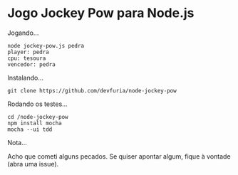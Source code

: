 Jogo Jockey Pow para Node.js
===

Jogando...

    node jockey-pow.js pedra
    player: pedra
    cpu: tesoura
    vencedor: pedra

Instalando...

    git clone https://github.com/devfuria/node-jockey-pow


Rodando os testes...

    cd /node-jockey-pow
    npm install mocha
    mocha --ui tdd

Nota...

Acho que cometi alguns pecados. Se quiser apontar algum, fique à vontade (abra uma issue).